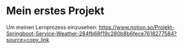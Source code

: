 # Mein erstes Projekt
Um meinen Lernprozess einzusehen: https://www.notion.so/Projekt-Springboot-Service-Weather-284fb68f19c280b8b6fece7618277584?source=copy_link
